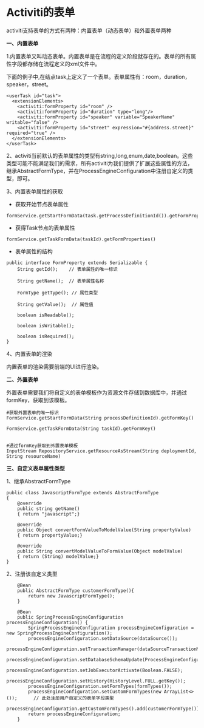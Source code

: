 # Activiti的表单

activiti支持表单的方式有两种：内置表单（动态表单）和外置表单两种

**一、内置表单**

1.内置表单又叫动态表单。内置表单是在流程的定义阶段就存在的。表单的所有属性字段都存储在流程定义的xml文件中。

下面的例子中,在结点task上定义了一个表单。表单属性有：room，duration，speaker，street。

```
<userTask id="task">
  <extensionElements>
    <activiti:formProperty id="room" />
    <activiti:formProperty id="duration" type="long"/>
    <activiti:formProperty id="speaker" variable="SpeakerName" writable="false" />
    <activiti:formProperty id="street" expression="#{address.street}" required="true" />
  </extensionElements>
</userTask>
```

2、activiti当前默认的表单属性的类型有string,long,enum,date,boolean。这些类型可能不能满足我们的需求，所有activiti为我们提供了扩展这些属性的方法，继承AbstractFormType，并在ProcessEngineConfiguration中注册自定义的类型，即可。

3、内置表单属性的获取

* 获取开始节点表单属性

```
formService.getStartFormData(task.getProcessDefinitionId()).getFormProperties()
```

* 获得Task节点的表单属性

```
formService.getTaskFormData(taskId).getFormProperties()
```

* 表单属性的结构

```
public interface FormProperty extends Serializable {
    String getId();    // 表单属性的唯一标识

    String getName();  // 表单属性名称

    FormType getType(); // 属性类型

    String getValue();  // 属性值

    boolean isReadable();

    boolean isWritable();

    boolean isRequired();
}
```

4、内置表单的渲染

内置表单的渲染需要前端的UI进行渲染。

**二、外置表单**

外置表单需要我们将自定义的表单模板作为资源文件存储到数据库中，并通过formKey，获取到该模板。

```
#获取外置表单的唯一标识
FormService.getStartFormData(String processDefinitionId).getFormKey()

FormService.getTaskFormData(String taskId).getFormKey()


#通过formKey获取到外置表单模板
InputStream RepositoryService.getResourceAsStream(String deploymentId, String resourceName)
```

**三、自定义表单属性类型**

1、继承AbstractFormType

```
public class JavascriptFormType extends AbstractFormType
{
    @override
    public string getName()
    { return "javascript";}
    
    @override 
    public Object convertFormValueToModelValue(String propertyValue)
    { return propertyValue;}
     
    @override 
    public String convertModelValueToFormValue(Object modelValue)
    { return (String) modelValue;}
}
```

2、注册该自定义类型

```
	@Bean
	public AbstractFormType customerFormType(){
		return new JavascriptFormType();
	}

	@Bean
	public SpringProcessEngineConfiguration processEngineConfiguration() {
		SpringProcessEngineConfiguration processEngineConfiguration = new SpringProcessEngineConfiguration();
		processEngineConfiguration.setDataSource(dataSource());
		processEngineConfiguration.setTransactionManager(dataSourceTransactionManager());
		processEngineConfiguration.setDatabaseSchemaUpdate(ProcessEngineConfiguration.DB_SCHEMA_UPDATE_TRUE);
		processEngineConfiguration.setJobExecutorActivate(Boolean.FALSE);
		processEngineConfiguration.setHistory(HistoryLevel.FULL.getKey());
		processEngineConfiguration.setFormTypes(formTypes());
		processEngineConfiguration.setCustomFormTypes(new ArrayList<>());      // 此处注册用户自定义的表单字段类型
		processEngineConfiguration.getCustomFormTypes().add(customerFormType());
		return processEngineConfiguration;
	}
```



